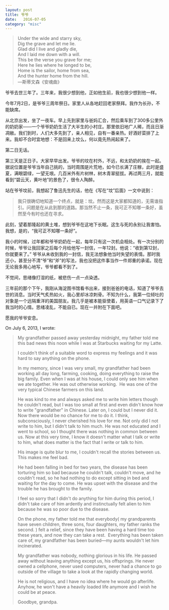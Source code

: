 ```yaml
---
layout: post
title: 爷爷
date:   2016-07-05
category: "misc"
---
```



> Under the wide and starry sky,  
> Dig the grave and let me lie.  
> Glad did I live and gladly die,  
> And I laid me down with a will.  
> This be the verse you grave for me;  
> Here he lies where he longed to be,  
> Home is the sailor, home from sea,  
> And the hunter home from the hill.  
> —斯蒂文森《安魂曲》

爷爷去世三年了。三年来，我很少想到他，正如他生前，我也很少想到他一样。

今年7月2日，是爷爷三周年祭日。家里人从各地赶回老家祭拜。我作为长孙，不能缺席。

从北京出发，坐了一夜车。早上先到家里与爸妈汇合，然后乘车到了300多公里外的奶奶家——一个爷爷奶奶生活了大半生的小村庄。那里依旧地广人稀，而且日渐凋敝。我们到时，人们大多先到了，亲人相见，自有一番亲热。好酒好菜排了上来。我却不合时宜地想：不是回来上坟么，何以竟先热闹起来了。

第二日无话。

第三天是正日子。大家早早出发。爷爷的坟在村外，不远，和太奶奶的挨在一起。据说位置是爷爷当年自己挑的，当时周围是片荒地，如今已长满了庄稼，此时是盛夏，满眼碧绿，一望无垠。几百米外有片树林，树木青翠挺拔。再过两三月，就能看到“碧云天，黄叶地”的景色了，很令人陶醉。

站在爷爷坟前，我想起了鲁迅先生的话，他在《写在“坟”后面》一文中说到：

> 我只很确切地知道一个终点，就是：坟。然而这是大家都知道的，无需谁指引。问题是在从此到那的道路。那当然不止一条，我可正不知哪一条好，虽然至今有时也还在寻求。

此刻，望着那隆起的黄土堆，想到爷爷在这地下长眠。这生与死的永别让我害怕。我想，是的，“我可正不知哪一条好”。

我小的时候，过年都和爷爷奶奶在一起，每年只有这一次机会相处。有一次分别的时候，爷爷让我回家之后每个月给他写一封信，一年12封。他说：“收到第12封，你就要来了。” 爷爷从未收到我的一封信，我无法想象他当时失望的表情。那时我还小，甚至分不清“爷”和“斧”的写法，我也没把这件事当作一件郑重的承诺。现在无论我多用心地写，爷爷都看不到了。

不觉间，思绪像打湿的纸，被悲伤一点一点染透。

三年前的那个下午，我刚从海淀图书馆看书出来，接到爸爸的电话，知道了爷爷去世的消息。当时天气炙热如火，我心里却冰凉刺骨。不知为什么，我第一位倾吐的对象是一个远隔重洋的美国朋友。我几乎是被本能驱使着，用英语一口气记录下了我当时的心情。思绪凌乱，不能自已。现在一并附在下面吧。

愿我的爷爷安息。

On July 6, 2013, I wrote:

> My grandfather passed away yesterday midnight, my father told me this bad news this noon while I was at Starbucks waiting for my Latte.  
>   
> I couldn't think of a suitable word to express my feelings and it was hard to say anything on the phone.    
>   
> In my memory, since I was very small, my grandfather had been working all day long, farming, cooking, doing everything to raise the big family. Even when I was at his house, I could only see him when we ate together. He was out otherwise working.  He was one of the very typical Chinese farmers on this land.  
>   
> He was kind to me and always asked me to write him letters though he couldn't read, but I was too small at first and even didn't know how to write "grandfather" in Chinese. Later on, I could but I never did it. Now there would be no chance for me to do it. I think, subconsciously, I never cherished his love for me. Not only did I not write to him, but I didn't talk to him much. He was not educated and I went to school, so I thought there was nothing in common between us. Now at this very time, I know it doesn't matter what I talk or write to him, what does matter is the fact that I write or talk to him.   
>   
> His image is quite blur to me, I couldn't recall the stories between us. This makes me feel bad.  
>   
> He had been falling in bed for two years, the disease has been torturing him so bad because he couldn't talk, couldn't move, and he couldn't read, so he had nothing to do except sitting in bed and waiting for the day to come. He was upset with the disease and the trouble he has brought to the family.  
>   
> I feel so sorry that I didn't do anything for him during this period, I didn't take care of him ardently and instinctually felt alien to him because he was so poor due to the disease.   
>   
> On the phone, my father told me that everybody( my grandparents have seven children, three sons, four daughters, my father ranks the second. ) felt a relief, since they have been having a hard time too these years, and now they can take a rest.  Everything has been taken care of, my grandfather has been buried—my aunts wouldn't let him incinerated.   
>   
> My grandfather was nobody, nothing glorious in his life. He passed away without leaving anything except us, his offsprings. He never owned a cellphone, never used computers, never had a chance to go outside of the village to take a look at the rapidly changing world.    
>   
> He is not religious, and I have no idea where he would go afterlife. Anyhow, he won't have a heavily loaded life anymore and I wish he could be at peace.  
>   
> Goodbye, grandpa.
